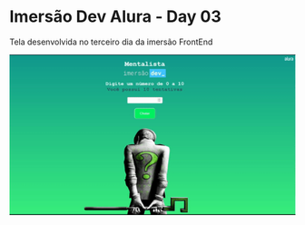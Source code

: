 # Imersão Dev Alura - Day 03
<p>Tela desenvolvida no terceiro dia da imersão FrontEnd</p>
<p align="center">
  <img src="./img/day3Gif.gif" />
</p>